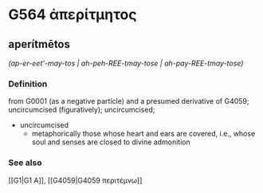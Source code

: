 # G564 ἀπερίτμητος

## aperítmētos

_(ap-er-eet'-may-tos | ah-peh-REE-tmay-tose | ah-pay-REE-tmay-tose)_

### Definition

from G0001 (as a negative particle) and a presumed derivative of G4059; uncircumcised (figuratively); uncircumcised; 

- uncircumcised
  - metaphorically those whose heart and ears are covered, i.e., whose soul and senses are closed to divine admonition

### See also

[[G1|G1 Α]], [[G4059|G4059 περιτέμνω]]

